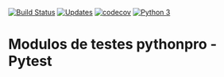 [![Build Status](https://travis-ci.org/Pbezerra-dev/libpythonpro.svg?branch=master)](https://travis-ci.org/Pbezerra-dev/libpythonpro)
[![Updates](https://pyup.io/repos/github/Pbezerra-dev/libpythonpro/shield.svg)](https://pyup.io/repos/github/Pbezerra-dev/libpythonpro/)
[![codecov](https://codecov.io/gh/Pbezerra-dev/libpythonpro/branch/master/graph/badge.svg)](https://codecov.io/gh/Pbezerra-dev/libpythonpro)
[![Python 3](https://pyup.io/repos/github/Pbezerra-dev/libpythonpro/python-3-shield.svg)](https://pyup.io/repos/github/Pbezerra-dev/libpythonpro/)


#  __Modulos de testes pythonpro__ - Pytest

